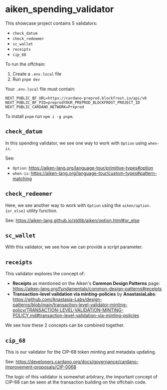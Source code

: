 # aiken_spending_validator

This showcase project contains 5 validators:

- `check_datum`
- `check_redeemer`
- `sc_wallet`
- `receipts`
- `cip_68`

To run the offchain:

1. Create a `.env.local` file
2. Run `pnpm dev`

Your `.env.local` file must contain:

```
NEXT_PUBLIC_BF_URL=https://cardano-preprod.blockfrost.io/api/v0
NEXT_PUBLIC_BF_PID=preprodYOUR_PREPROD_BLOCKFROST_PROJECT_ID
NEXT_PUBLIC_CARDANO_NETWORK=Preprod
```

To install `pnpm` run `npm i -g pnpm`.

## `check_datum`

In this spending validator, we see one way to work with `Option` using `when-is`.

See:

- `Option`: https://aiken-lang.org/language-tour/primitive-types#option
- `when-is`: https://aiken-lang.org/language-tour/custom-types#pattern-matching

## `check_redeemer`

Here, we see another way to work with `Option` using the `aiken/option.{or_else}` utility function.

See: https://aiken-lang.github.io/stdlib/aiken/option.html#or_else

## `sc_wallet`

With this validator, we see how we can provide a script parameter.

## `receipts`

This validator explores the concept of:

- **Receipts** as mentioned on the Aiken's **Common Design Patterns** page: https://aiken-lang.org/fundamentals/common-design-patterns#receipts
- **Transaction-level validation via minting-policies** by **AnastasiaLabs**: https://github.com/Anastasia-Labs/design-patterns/blob/main/transaction-level-validator-minting-policy/TRANSACTION-LEVEL-VALIDATION-MINTING-POLICY.md#transaction-level-validation-via-minting-policies

We see how these 2 concepts can be combined together.

## `cip_68`

This is our validator for the CIP-68 token minting and metadata updating.

See: https://developers.cardano.org/docs/governance/cardano-improvement-proposals/CIP-0068

The logic of this validator is somewhat arbitrary, the important concept of CIP-68 can be seen at the transaction building on the offchain code.
